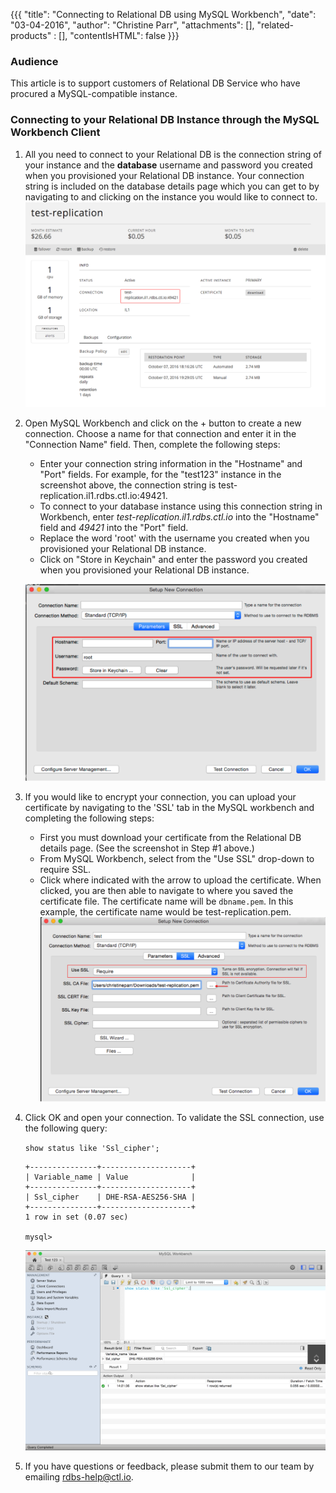 {{{
  "title": "Connecting to Relational DB using MySQL Workbench",
  "date": "03-04-2016",
  "author": "Christine Parr",
  "attachments": [],
  "related-products" : [],
  "contentIsHTML": false
}}}

### Audience
This article is to support customers of Relational DB Service who have procured a MySQL-compatible instance.

### Connecting to your Relational DB Instance through the MySQL Workbench Client

1. All you need to connect to your Relational DB is the connection string of your instance and the **database** username and password you created when you provisioned your Relational DB instance. Your connection string is included on the database details page which you can get to by navigating to and clicking on the instance you would like to connect to.
![Connection](../images/rdbs/rdbs-connection-string.png)

2. Open MySQL Workbench and click on the + button to create a new connection. Choose a name for that connection and enter it in the "Connection Name" field. Then, complete the following steps:
   * Enter your connection string information in the "Hostname" and "Port" fields. For example, for the "test123" instance in the screenshot above, the connection string is test-replication.il1.rdbs.ctl.io:49421.
   * To connect to your database instance using this connection string in Workbench, enter *test-replication.il1.rdbs.ctl.io* into the "Hostname" field and *49421* into the "Port" field.
   * Replace the word 'root' with the username you created when you provisioned your Relational DB instance.
   * Click on "Store in Keychain" and enter the password you created when you provisioned your Relational DB instance.
   <p>

   ![Workbench](../images/rdbs/rdbs-workbench.png)<p>

3. If you would like to encrypt your connection, you can upload your certificate by navigating to the 'SSL' tab in the MySQL workbench and completing the following steps:
   * First you must download your certificate from the Relational DB details page. (See the screenshot in Step #1 above.)
   * From MySQL Workbench, select from the "Use SSL" drop-down to require SSL.
   * Click where indicated with the arrow to upload the certificate. When clicked, you are then able to navigate to where you saved the certificate file. The certificate name will be `dbname.pem`. In this example, the certificate name would be test-replication.pem.
   ![WorkbenchSSL](../images/rdbs/rdbs-workbench-ssl-cert.png)

4. Click OK and open your connection. To validate the SSL connection, use the following query:

   `show status like 'Ssl_cipher';`

   ```
   +---------------+--------------------+
   | Variable_name | Value              |
   +---------------+--------------------+
   | Ssl_cipher    | DHE-RSA-AES256-SHA |
   +---------------+--------------------+
   1 row in set (0.07 sec)

   mysql>
   ```
   ![SSL](../images/rdbs/rdbs-ssl-query.png)

5. If you have questions or feedback, please submit them to our team by emailing <a href="mailto:rdbs-help@ctl.io">rdbs-help@ctl.io</a>.
